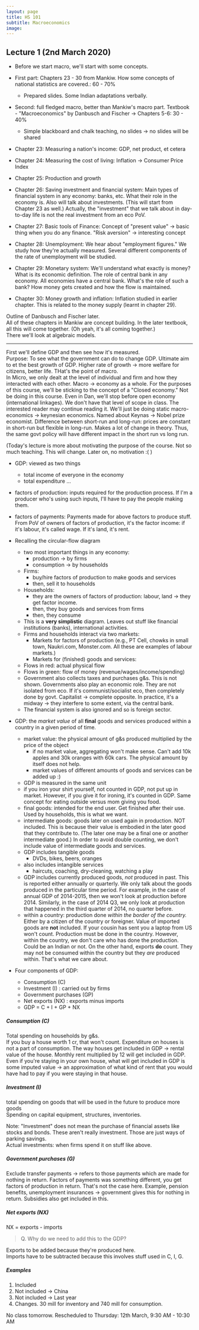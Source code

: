 ```yaml
---
layout: page
title: HS 101
subtitle: Macroeconomics
image:
---
```

## Lecture 1 (2nd March 2020)
* Before we start macro, we'll start with some concepts.
* First part: Chapters 23 - 30 from Mankiw. How some concepts of national statistics are covered.: 60 - 70%
    - Prepared slides. Some Indian adaptations verbally.
* Second: full fledged macro, better than Mankiw's macro part. Textbook - "Macroeconomics" by Danbusch and Fischer → Chapters 5-6: 30 - 40%
    - Simple blackboard and chalk teaching, no slides → no slides will be shared


* Chapter 23: Measuring a nation's income: GDP, net product, et cetera  
* Chapter 24: Measuring the cost of living: Inflation → Consumer Price Index   
* Chapter 25: Production and growth
* Chapter 26: Saving investment and financial system: Main types of financial system in any economy: banks, etc. What their role in the economy is. Also will talk about investments. (This will start from Chapter 23 as well.) Actually, the "investment" that we talk about in day-to-day life is not the real investment from an eco PoV.
* Chapter 27: Basic tools of Finance: Concept of "present value" → basic thing when you do any finance. "Risk aversion" → interesting concept
* Chapter 28: Unemployment: We hear about "employment figures." We study how they're actually measured. Several different components of the rate of unemployment will be studied.
* Chapter 29: Monetary system: We'll understand what exactly is money? What is its economic definition. The role of central bank in any economy. All economies have a central bank. What's the role of such a bank? How money gets created and how the flow is maintained.
* Chapter 30: Money growth and inflation: Inflation studied in earlier chapter. This is related to the money supply (learnt in chapter 29).

Outline of Danbusch and Fischer later.  
All of these chapters in Mankiw are concept building. In the later textbook, all this will come together. (Oh yeah, it's all coming together.)  
There we'll look at algebraic models.

---

First we'll define GDP and then see how it's measured.  
Purpose: To see what the government can do to change GDP. Ultimate aim to et the best growth of GDP. Higher rate of growth → more welfare for citizens, better life. THat's the point of macro.  
In Micro, we only dealt at the level of individual and firm and how they interacted with each other. Macro → economy as a whole. For the purposes of this course, we'll be sticking to the concept of a "Closed economy." Not be doing in this course. Even in Dan, we'll stop before open economy (international linkages). We don't have that level of scope in class. The interested reader may continue reading it. We'll just be doing static macro-economics → keynesian economics. Named about Keynas → Nobel prize economist. Difference between short-run and long-run: prices are constant in short-run but flexible in long-run. Makes a lot of change in theory. Thus, the same govt policy will have different impact in the short run vs long run.  

(Today's lecture is more about motivating the purpose of the course. Not so much teaching. This will change. Later on, no motivation :( )  

* GDP: viewed as two things
    - total income of everyone in the economy
    - total expenditure ...

* factors of production: inputs required for the production process. If I'm a producer who's using such inputs, I'll have to pay the people making them.
* factors of payments: Payments made for above factors to produce stuff. From PoV of owners of factors of production, it's the factor income: if it's labour, it's called wage. If it's land, it's rent.
* Recalling the circular-flow diagram
    - two most important things in any economy:
        + production → by firms
        + consumption → by households
    - Firms:
        + buy/hire factors of production to make goods and services
        + then, sell it to households
    - Households:
        + they are the owners of factors of production: labour, land → they get factor income.
        + then, they buy goods and services from firms
        + then, they consume
    - This is a __very simplistic__ diagram. Leaves out stuff like financial institutions (banks), international activities.
    - Firms and households interact via two markets:
        + Markets for factors of production (e.g., PT Cell, chowks in small town, Naukri.com, Monster.com. All these are examples of labour markets.)
        + Markets for (finished) goods and services: 
    - Flows in red: actual physical flow
    - Flows in green: flow of money (revenue/wages/income/spending)
    - Government also collects taxes and purchases g&s. This is not shown. Governments also play an economic role. They are not isolated from eco. If it's communist/socialist eco, then completely done by govt. Capitalist → complete opposite. In practice, it's a midway → they interfere to some extent, via the central bank.
    - The financial system is also ignored and so is foreign sector.
* GDP: the _market value_ of all __final__ goods and services produced within a country in a given period of time.
    - market value: the physical amount of g&s produced multiplied by the price of the object
        + if no market value, aggregating won't make sense. Can't add 10k apples and 30k oranges with 60k cars. The physical amount by itself does not help.
        + market values of different amounts of goods and services can be added up :)
    - GDP is measured in the same unit 
    - if you iron your shirt yourself, not counted in GDP, not put up in market. However, if you give it for ironing, it's counted in GDP. Same concept for eating outside versus mom giving you food.
    - final goods: intended for the end user. Get finished after their use. Used by households, this is what we want.
    - intermediate goods: goods later on used again in production. NOT included. This is because their value is embodied in the later good that they contribute to. (The later one may be a final one or another intermediate good.) In order to avoid double counting, we don't include value of intermediate goods and services.
    - GDP includes tangible goods
        + DVDs, bikes, beers, oranges
    - also includes intangible services
        + haircuts, coaching, dry-cleaning, watching a play
    - GDP includes currently produced goods, _not_ produced in past. This is reported either annually or quarterly. We only talk about the goods produced in the particular time period. For example, in the case of annual GDP of 2014-2015, then we won't look at production before 2014. Similarly, in the case of 2014 Q3, we only look at production that happened in the third quarter of 2014, no quarter before.
    - within a country: production done _within the border of the country._ Either by a citizen of the country or foreigner. Value of imported goods are __not__ included. If your cousin has sent you a laptop from US won't count. Production must be done in the country. However, within the country, we don't care who has done the production. Could be an Indian or not. On the other hand, exports __do__ count. They may not be consumed within the country but they _are_ produced within. That's what we care about.

* Four components of GDP:
    - Consumption (C)
    - Investment (I) : carried out by firms
    - Government purchases (GP)  
    - Net exports (NX) : exports minus imports
    - GDP = C + I + GP + NX

##### Consumption (C)
Total spending on households by g&s.   
If you buy a house worth 1 cr, that won't count. Expenditure on houses is not a part of consumption. The way houses get included in GDP → rental value of the house. Monthly rent multiplied by 12 will get included in GDP. Even if you're staying in your own house, what will get included in GDP is some imputed value → an approximation of what kind of rent that you would have had to pay if you were staying in that house.

##### Investment (I)
total spending on goods that will be used in the future to produce more goods  
Spending on capital equipment, structures, inventories.  

Note: "Investment" does not mean the purchase of financial assets like stocks and bonds. These aren't really investment. Those are just ways of parking savings.  
Actual investments: when firms spend it on stuff like above.

##### Government purchases (G)

Exclude transfer payments → refers to those payments which are made for nothing in return. Factors of payments was something different, you get factors of production in return. That's not the case here. Example, pension benefits, unemployment insurances → government gives this for nothing in return. Subsidies also get included in this.

##### Net exports (NX)  
NX = exports - imports  
> Q. Why do we need to add this to the GDP?

Exports to be added because they're produced here.  
Imports have to be subtracted because this involves stuff used in C, I, G.

##### Examples
1. Included
2. Not included → China
3. Not included → Last year
4. Changes. 30 mill for inventory and 740 mill for consumption.

No class tomorrow. Rescheduled to Thursday: 12th March, 9:30 AM - 10:30 AM
